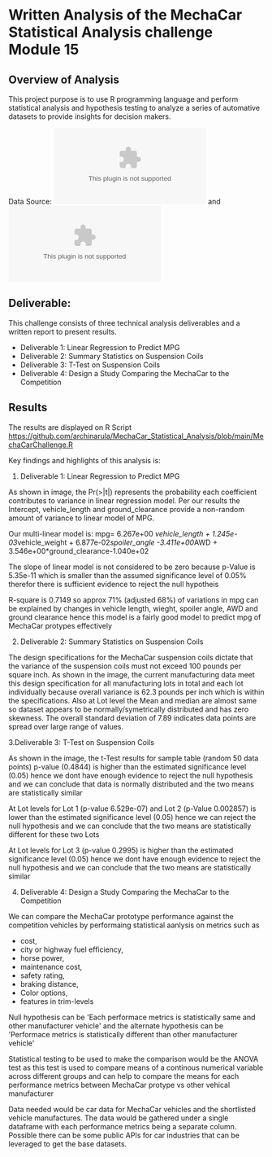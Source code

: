 # Written Analysis of the MechaCar Statistical Analysis challenge Module 15

## Overview of Analysis
This project purpose is to use R programming language and perform statistical analysis and hypothesis testing to analyze a series of automative datasets to provide insights for decision makers. 

Data Source: 
![Mechacar_mpg.csv](https://github.com/archinarula/MechaCar_Statistical_Analysis/blob/main/MechaCar_mpg.csv) and 
![Suspension_Coil.csv](https://github.com/archinarula/MechaCar_Statistical_Analysis/blob/main/Suspension_Coil.csv) 

## Deliverable: 
This challenge consists of three technical analysis deliverables and a written report to present results. 

- Deliverable 1: Linear Regression to Predict MPG
- Deliverable 2: Summary Statistics on Suspension Coils
- Deliverable 3: T-Test on Suspension Coils
- Deliverable 4: Design a Study Comparing the MechaCar to the Competition


## Results

The results are displayed on R Script
https://github.com/archinarula/MechaCar_Statistical_Analysis/blob/main/MechaCarChallenge.R

Key findings and highlights of this analysis is:

1. Deliverable 1: Linear Regression to Predict MPG

As shown in image, the Pr(>|t|) represents the probability each coefficient contributes to variance in linear regression model. Per our results the Intercept, vehicle_length and ground_clearance provide a non-random amount of variance to linear model of MPG.

Our multi-linear model is:
mpg= 6.267e+00 *vehicle_length + 1.245e-03*vehicle_weight + 6.877e-02*spoiler_angle -3.411e+00*AWD + 3.546e+00*ground_clearance-1.040e+02

The slope of linear model is not considered to be zero because p-Value is 5.35e-11 which is smaller than the assumed significance level of 0.05% therefor there is sufficient evidence to reject the null hypotheis

R-square is 0.7149 so approx 71% (adjusted 68%) of variations in mpg can be explained by changes in vehicle length, wieght, spoiler angle, AWD and ground clearance hence this model is a fairly good model to predict mpg of MechaCar protypes effectively

2. Deliverable 2: Summary Statistics on Suspension Coils

The design specifications for the MechaCar suspension coils dictate that the variance of the suspension coils must not exceed 100 pounds per square inch. As shown in the image, the current manufacturing data meet this design specification for all manufacturing lots in total and each lot individually because overall variance is 62.3 pounds per inch which is within the specifications. 
Also at Lot level the Mean and median are almost same so dataset appears to be normally/symetrically distributed and has zero skewness. The overall standard deviation of 7.89 indicates data points are spread over large range of values.

3.Deliverable 3: T-Test on Suspension Coils

As shown in the image, the t-Test results for sample table (random 50 data points) p-value (0.4844) is higher than the estimated significance level (0.05) hence we dont have enough evidence to reject the null hypothesis and we can conclude that data is normally distributed and the two means are statistically similar

At Lot levels for Lot 1 (p-value 6.529e-07) and Lot 2 (p-Value 0.002857) is lower than the estimated significance level (0.05) hence we can reject the null hypothesis and we can conclude that the two means are statistically different for these two Lots

At Lot levels for Lot 3 (p-value 0.2995) is higher than the estimated significance level (0.05) hence we dont have enough evidence to reject the null hypothesis and we can conclude that the two means are statistically similar

4. Deliverable 4: Design a Study Comparing the MechaCar to the Competition

We can compare the MechaCar prototype performance against the competition vehicles by performaing statistical aanlysis on metrics such as
- cost, 
- city or highway fuel efficiency, 
- horse power, 
- maintenance cost, 
- safety rating,
- braking distance,
- Color options,
- features in trim-levels

Null hypothesis can be 'Each performace metrics is statistically same and other manufacturer vehicle' and the alternate hypothesis can be 'Performace metrics is statistically different than other manufacturer vehicle'

Statistical testing to be used to make the comparison would be the ANOVA test as this test is used to compare means of a continous numerical variable across different groups and can help to compare the means for each performance metrics between MechaCar protype vs other vehical manufacturer

Data needed would be car data for MechaCar vehicles and the shortlisted vehicle manufactures. The data would be gathered under a single dataframe with each performance metrics being a separate column. Possible there can be some public APIs for car industries that can be leveraged to get the base datasets. 




 




